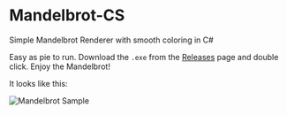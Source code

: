 # Mandelbrot-CS
Simple Mandelbrot Renderer with smooth coloring in C#

Easy as pie to run. Download the `.exe` from the [Releases](https://github.com/tamchow/Mandelbrot-CS/releases) page and double click. Enjoy the Mandelbrot!

It looks like this:

![Mandelbrot Sample](https://github.com/tamchow/Mandelbrot-CS/blob/master/bin/Debug/Image.png)